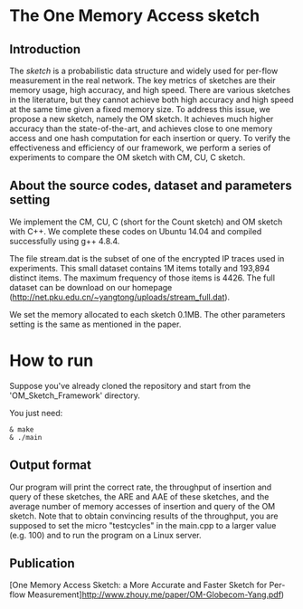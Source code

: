 # The One Memory Access sketch


## Introduction

The *sketch* is a probabilistic data structure and widely used for per-flow measurement in the real network. The key metrics of sketches are their memory usage, high accuracy, and high speed. There are various sketches in the literature, but they cannot achieve both high accuracy and high speed at the same time given a fixed memory size. To address this issue, we propose a new sketch, namely the OM sketch. It achieves much higher accuracy than the state-of-the-art, and achieves close to one memory access and one hash computation for each insertion or query. To verify the effectiveness and efficiency of our framework, we perform a series of experiments to compare the OM sketch with CM, CU, C sketch.


## About the source codes, dataset and parameters setting

We implement the CM, CU, C (short for the Count sketch) and OM sketch with C++. We complete these codes on Ubuntu 14.04 and compiled successfully using g++ 4.8.4.

The file stream.dat is the subset of one of the encrypted IP traces used in experiments. This small dataset contains 1M items totally and 193,894 distinct items. The maximum frequency of those items is 4426. The full dataset can be download on our homepage (http://net.pku.edu.cn/~yangtong/uploads/stream_full.dat).

We set the memory allocated to each sketch 0.1MB. The other parameters setting is the same as mentioned in the paper.


# How to run

Suppose you've already cloned the repository and start from the 'OM_Sketch_Framework' directory.

You just need:

	& make
	& ./main


## Output format

Our program will print the correct rate, the throughput of insertion and query of these sketches, the ARE and AAE of these sketches, and the average number of memory accesses of insertion and query of the OM sketch. Note that to obtain convincing results of the throughput, you are supposed to set the micro "testcycles" in the main.cpp to a larger value (e.g. 100) and to run the program on a Linux server.


## Publication

[One Memory Access Sketch: a More Accurate and Faster Sketch for Per-flow Measurement]http://www.zhouy.me/paper/OM-Globecom-Yang.pdf)
